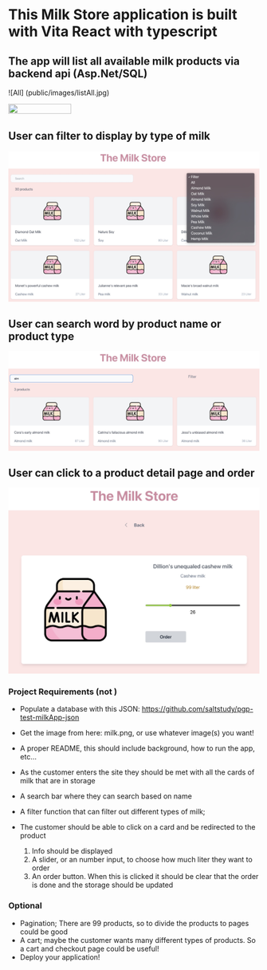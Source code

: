 # This Milk Store application is built with Vita React with typescript

## The app will list all available milk products via backend api (Asp.Net/SQL)

![All] (public/images/listAll.jpg)


<img src="https://github.com/xploreout/milk-store-ts/blob/main/public/images/listAll.jpg)" width=50% height=50%>

## User can filter to display by type of milk

![filter by type](public/images/filterMilk.jpg)

## User can search word by product name or product type

![search](public/images/almSearch.jpg)

## User can click to a product detail page and order

![product detail](public/images/milkslider.jpg)

### Project Requirements (not )

- Populate a database with this JSON: https://github.com/saltstudy/pgp-test-milkApp-json
- Get the image from here: milk.png, or use whatever image(s) you want!
- A proper README, this should include background, how to run the app, etc…
- As the customer enters the site they should be met with all the cards of milk that are in storage
- A search bar where they can search based on name
- A filter function that can filter out different types of milk;
- The customer should be able to click on a card and be redirected to the product

  1.  Info should be displayed
  2.  A slider, or an number input, to choose how much liter they want to order
  3.  An order button. When this is clicked it should be clear that the order is done and the storage should be updated

### Optional

- Pagination; There are 99 products, so to divide the products to pages could be good
- A cart; maybe the customer wants many different types of products. So a cart and checkout page could be useful!
- Deploy your application!
